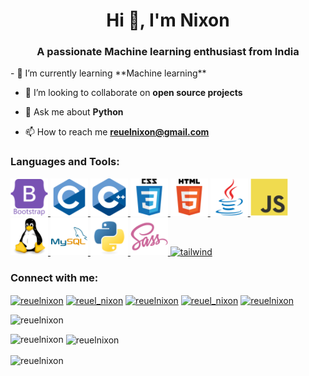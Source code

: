 <h1 align="center">Hi 👋, I'm Nixon</h1>
<h3 align="center">A passionate Machine learning enthusiast from India</h3>
- 🌱 I’m currently learning **Machine learning**

- 👯 I’m looking to collaborate on **open source projects**

- 💬 Ask me about **Python**

- 📫 How to reach me **reuelnixon@gmail.com**

<h3 align="left">Languages and Tools:</h3>
<p align="left"> <a href="https://getbootstrap.com" target="_blank" rel="noreferrer"> <img src="https://raw.githubusercontent.com/devicons/devicon/master/icons/bootstrap/bootstrap-plain-wordmark.svg" alt="bootstrap" width="60" height="60"/> </a> <a href="https://www.cprogramming.com/" target="_blank" rel="noreferrer"> <img src="https://raw.githubusercontent.com/devicons/devicon/master/icons/c/c-original.svg" alt="c" width="60" height="60"/> </a> <a href="https://www.w3schools.com/cpp/" target="_blank" rel="noreferrer"> <img src="https://raw.githubusercontent.com/devicons/devicon/master/icons/cplusplus/cplusplus-original.svg" alt="cplusplus" width="60" height="60"/> </a> <a href="https://www.w3schools.com/css/" target="_blank" rel="noreferrer"> <img src="https://raw.githubusercontent.com/devicons/devicon/master/icons/css3/css3-original-wordmark.svg" alt="css3" width="60" height="60"/> </a> <a href="https://www.w3.org/html/" target="_blank" rel="noreferrer"> <img src="https://raw.githubusercontent.com/devicons/devicon/master/icons/html5/html5-original-wordmark.svg" alt="html5" width="60" height="60"/> </a> <a href="https://www.java.com" target="_blank" rel="noreferrer"> <img src="https://raw.githubusercontent.com/devicons/devicon/master/icons/java/java-original.svg" alt="java" width="60" height="60"/> </a> <a href="https://developer.mozilla.org/en-US/docs/Web/JavaScript" target="_blank" rel="noreferrer"> <img src="https://raw.githubusercontent.com/devicons/devicon/master/icons/javascript/javascript-original.svg" alt="javascript" width="60" height="60"/> </a> <a href="https://www.linux.org/" target="_blank" rel="noreferrer"> <img src="https://raw.githubusercontent.com/devicons/devicon/master/icons/linux/linux-original.svg" alt="linux" width="60" height="60"/> </a> <a href="https://www.mysql.com/" target="_blank" rel="noreferrer"> <img src="https://raw.githubusercontent.com/devicons/devicon/master/icons/mysql/mysql-original-wordmark.svg" alt="mysql" width="60" height="60"/> </a> <a href="https://www.python.org" target="_blank" rel="noreferrer"> <img src="https://raw.githubusercontent.com/devicons/devicon/master/icons/python/python-original.svg" alt="python" width="60" height="60"/> </a> <a href="https://sass-lang.com" target="_blank" rel="noreferrer"> <img src="https://raw.githubusercontent.com/devicons/devicon/master/icons/sass/sass-original.svg" alt="sass" width="60" height="60"/> </a> <a href="https://tailwindcss.com/" target="_blank" rel="noreferrer"> <img src="https://www.vectorlogo.zone/logos/tailwindcss/tailwindcss-icon.svg" alt="tailwind" width="60" height="60"/> </a> </p>


<h3 align="left">Connect with me:</h3>
<p align="left">
<a href="https://dev.to/reuelnixon" target="blank"><img align="center" src="https://raw.githubusercontent.com/rahuldkjain/github-profile-readme-generator/master/src/images/icons/Social/devto.svg" alt="reuelnixon" height="30" width="60" /></a>
<a href="https://twitter.com/reuel_nixon" target="blank"><img align="center" src="https://raw.githubusercontent.com/rahuldkjain/github-profile-readme-generator/master/src/images/icons/Social/twitter.svg" alt="reuel_nixon" height="30" width="60" /></a>
<a href="https://linkedin.com/in/reuelnixon" target="blank"><img align="center" src="https://raw.githubusercontent.com/rahuldkjain/github-profile-readme-generator/master/src/images/icons/Social/linked-in-alt.svg" alt="reuelnixon" height="30" width="60" /></a>
<a href="https://instagram.com/reuel_nixon" target="blank"><img align="center" src="https://raw.githubusercontent.com/rahuldkjain/github-profile-readme-generator/master/src/images/icons/Social/instagram.svg" alt="reuel_nixon" height="30" width="60" /></a>
<a href="https://www.hackerrank.com/reuelnixon" target="blank"><img align="center" src="https://raw.githubusercontent.com/rahuldkjain/github-profile-readme-generator/master/src/images/icons/Social/hackerrank.svg" alt="reuelnixon" height="30" width="60" /></a>
</p>

<p align="left"> <img src="https://komarev.com/ghpvc/?username=reuelnixon&label=Profile%20views&color=0e75b6&style=flat" alt="reuelnixon" /> </p>

<p><img align="left" src="https://github-readme-stats.vercel.app/api/top-langs?username=reuelnixon&show_icons=true&locale=en&layout=compact" alt="reuelnixon" /></p>

<p>&nbsp;<img align="center" src="https://github-readme-stats.vercel.app/api?username=reuelnixon&show_icons=true&locale=en" alt="reuelnixon" /></p>

<p><img align="center" src="https://github-readme-streak-stats.herokuapp.com/?user=reuelnixon&" alt="reuelnixon" /></p>
